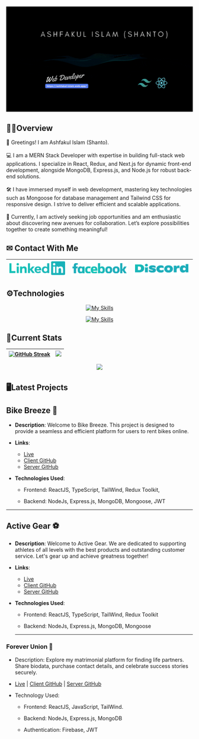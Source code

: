[![Cover](/assets/cover.gif "Cover")](https://ashfakul-islam.web.app/)

## 👱‍♂️Overview

<p> 👋 Greetings! I am Ashfakul Islam (Shanto). <br/><br/> 💻 I am a MERN Stack Developer with expertise in building full-stack web applications. I specialize in React, Redux, and Next.js for dynamic front-end development, alongside MongoDB, Express.js, and Node.js for robust back-end solutions. <br/><br/> 🛠 I have immersed myself in web development, mastering key technologies such as Mongoose for database management and Tailwind CSS for responsive design. I strive to deliver efficient and scalable applications. <br/><br/> 👀 Currently, I am actively seeking job opportunities and am enthusiastic about discovering new avenues for collaboration. Let’s explore possibilities together to create something meaningful! </p>

## ✉ Contact With Me

| [![linkedin](/assets/linkedin.png "linkedin")](https://www.linkedin.com/in/ashfakul-islam-a56236183/) | [![facebook](/assets/facebook.png "facebook")](https://www.facebook.com/A.i.Sh4nto) | [![discord](/assets/discord.png "discord")](https://discord.com/users/475554971182432259) |
| ----------------------------------------------------------------------------------------------------- | ----------------------------------------------------------------------------------- | ----------------------------------------------------------------------------------------- |

## ⚙Technologies

<div align="center">

[![My Skills](https://skillicons.dev/icons?i=js,html,css,react)](https://skillicons.dev)

[![My Skills](https://skillicons.dev/icons?i=firebase,tailwind,nodejs,expressjs,mongodb)](https://skillicons.dev)

</div>

## 🚀Current Stats

<div align="center">

| [![GitHub Streak](https://github-readme-streak-stats.herokuapp.com?user=juixer&theme=gotham&card_width=500)](https://git.io/streak-stats) | ![](http://github-profile-summary-cards.vercel.app/api/cards/repos-per-language?username=juixer&theme=github_dark) |
| ----------------------------------------------------------------------------------------------------------------------------------------- | ------------------------------------------------------------------------------------------------------------------ |

![](http://github-profile-summary-cards.vercel.app/api/cards/profile-details?username=juixer&theme=github_dark)

</div>

## 🖥Latest Projects

## Bike Breeze 🚴
- **Description**: Welcome to Bike Breeze. This project is designed to provide a seamless and efficient platform for users to rent bikes online.

- **Links**:
  - [Live](https://bike-breeze-frontend.vercel.app/)
  - [Client GitHub](https://github.com/juixer/bike-breeze-frontend)
  - [Server GitHub](https://github.com/juixer/mission-3-assignment)

- **Technologies Used**:
 
  - Frontend: ReactJS, TypeScript, TailWind, Redux Toolkit,

  - Backend: NodeJs, Express.js, MongoDB, Mongoose, JWT

---

## Active Gear ⚽
- **Description**: Welcome to Active Gear. We are dedicated to supporting athletes of all levels with the best products and outstanding customer service. Let's gear up and achieve greatness together!

- **Links**:
  - [Live](https://active-gear-frontend.vercel.app/)
  - [Client GitHub](https://github.com/juixer/active-gear-zone-frontend)
  - [Server GitHub](https://github.com/juixer/active-gear-zone-backend)

- **Technologies Used**:
 
  - Frontend: ReactJS, TypeScript, TailWind, Redux Toolkit

  - Backend: NodeJs, Express.js, MongoDB, Mongoose

  ---

### Forever Union 💍

- Description: Explore my matrimonial platform for finding life partners. Share biodata, purchase contact details, and celebrate success stories securely.

- [Live](https://forever-union.web.app/) | [Client GitHub](https://github.com/juixer/Forever-Union-Client-Side) | [Server GitHub](https://github.com/juixer/Forever-Union-Server-Side)

- Technology Used:

  - Frontend: ReactJS, JavaScript, TailWind.

  - Backend: NodeJs, Express.js, MongoDB

  - Authentication: Firebase, JWT

